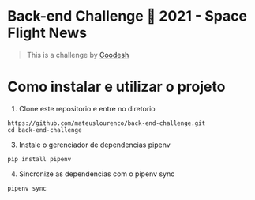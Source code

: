 # Back-end Challenge 🏅 2021 - Space Flight News
>  This is a challenge by [Coodesh](https://coodesh.com/)

# Como instalar e utilizar o projeto
1. Clone este repositorio e entre no diretorio
```
https://github.com/mateuslourenco/back-end-challenge.git
cd back-end-challenge
```
3. Instale o gerenciador de dependencias pipenv
```
pip install pipenv
```
4. Sincronize as dependencias com o pipenv sync
```
pipenv sync
```